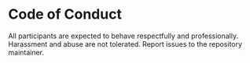 # Code of Conduct

All participants are expected to behave respectfully and professionally. Harassment and abuse are not tolerated. Report issues to the repository maintainer.
